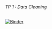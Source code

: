 
###### TP 1 : Data Cleaning 

[![Binder](https://mybinder.org/badge_logo.svg)](https://mybinder.org/v2/gh/FirasFekih/TPs_DataMining_3DNI2/main?labpath=Data%20Cleaning%20TP1-E.ipynb)
